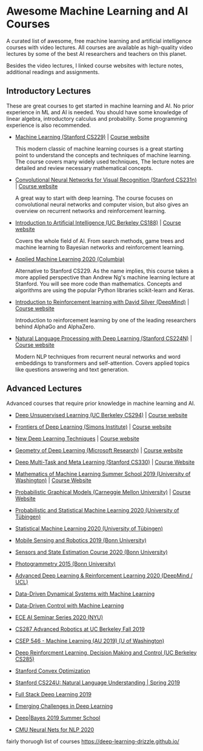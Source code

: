 # Awesome Machine Learning and AI Courses

A curated list of awesome, free machine learning and artificial intelligence courses 
with video lectures.
All courses are available as high-quality video lectures by some of the best
AI researchers and teachers on this planet. 

Besides the video lectures, I linked course websites with lecture notes, 
additional readings and assignments.


## Introductory Lectures
These are great courses to get started in machine learning and AI.
No prior experience in ML and AI is needed. You should have some knowledge of
linear algebra, introductory calculus and probability. 
Some programming experience is also recommended.


* [Machine Learning (Stanford CS229)](https://www.youtube.com/playlist?list=PLoROMvodv4rMiGQp3WXShtMGgzqpfVfbU) | [Course website](http://cs229.stanford.edu/syllabus-autumn2018.html)

    This modern classic of machine learning courses is a great starting point 
    to understand the concepts and techniques of machine learning. 
    The course covers many widely used techniques, 
    The lecture notes are detailed and review necessary mathematical concepts.


* [Convolutional Neural Networks for Visual Recognition (Stanford CS231n)](https://www.youtube.com/playlist?list=PL3FW7Lu3i5JvHM8ljYj-zLfQRF3EO8sYv) | [Course website](https://cs231n.github.io/)

    A great way to start with deep learning. The course focuses on 
    convolutional neural networks and computer vision, but also 
    gives an overview on recurrent networks and reinforcement learning.


* [Introduction to Artificial Intelligence (UC Berkeley CS188)](https://www.youtube.com/playlist?list=PL7k0r4t5c108AZRwfW-FhnkZ0sCKBChLH) | [Course website](https://inst.eecs.berkeley.edu/~cs188/fa18/index.html)
    
    Covers the whole field of AI. From search methods, game trees and machine learning to Bayesian networks and reinforcement learning.

* [Applied Machine Learning 2020 (Columbia)](https://www.youtube.com/playlist?list=PL_pVmAaAnxIRnSw6wiCpSvshFyCREZmlM)
    
    Alternative to Stanford CS229. As the name implies, this course takes a more
    applied perspective than Andrew Ng's machine learning lecture at Stanford. 
    You will see more code than mathematics. Concepts and algorithms are
    using the popular Python libraries scikit-learn and Keras.


* [Introduction to Reinforcement learning with David Silver (DeepMind)](https://www.youtube.com/playlist?list=PLqYmG7hTraZBiG_XpjnPrSNw-1XQaM_gB) | [Course website](https://www.davidsilver.uk/teaching/)

    Introduction to reinforcement learning by one of the leading researchers behind 
    AlphaGo and AlphaZero.    


* [Natural Language Processing with Deep Learning (Stanford CS224N)](https://www.youtube.com/playlist?list=PLoROMvodv4rOhcuXMZkNm7j3fVwBBY42z) | [Course website](http://web.stanford.edu/class/cs224n/)

    Modern NLP techniques from recurrent neural networks and word embeddings
    to transformers and self-attention. Covers applied topics like questions answering and 
    text generation.


## Advanced Lectures

Advanced courses that require prior knowledge in machine learning and AI. 

* [Deep Unsupervised Learning (UC Berkeley CS294)](https://www.youtube.com/channel/UCf4SX8kAZM_oGcZjMREsU9w/videos) | [Course website](https://sites.google.com/view/berkeley-cs294-158-sp19/home)


* [Frontiers of Deep Learning (Simons Institute)](https://www.youtube.com/playlist?list=PLgKuh-lKre11ekU7g-Z_qsvjDD8cT-hi9) | [Course website](https://simons.berkeley.edu/workshops/dl2019-1)


* [New Deep Learning Techniques](https://www.youtube.com/playlist?list=PLHyI3Fbmv0SdM0zXj31HWjG9t9Q0v2xYN) | [Course website](http://www.ipam.ucla.edu/programs/workshops/new-deep-learning-techniques/?tab=overview)

* [Geometry of Deep Learning (Microsoft Research)](https://www.youtube.com/playlist?list=PLD7HFcN7LXRe30qq36It2XCljxc340O_d) | [Course website](https://www.microsoft.com/en-us/research/event/ai-institute-2019/)

* [Deep Multi-Task and Meta Learning (Stanford CS330)](https://www.youtube.com/playlist?list=PLoROMvodv4rMC6zfYmnD7UG3LVvwaITY5) | [Course Website](http://cs330.stanford.edu/)

* [Mathematics of Machine Learning Summer School 2019 (University of Washington)](https://www.youtube.com/playlist?list=PLTPQEx-31JXhguCush5J7OGnEORofoCW9) | [Course Website](http://mathofml.cs.washington.edu/)

* [Probabilistic Graphical Models (Carneggie Mellon University)](https://www.youtube.com/playlist?list=PLoZgVqqHOumTY2CAQHL45tQp6kmDnDcqn) | [Course Website](https://sailinglab.github.io/pgm-spring-2019/)

* [Probabilistic and Statistical Machine Learning 2020 (University of Tübingen)](https://www.youtube.com/playlist?list=PL05umP7R6ij1tHaOFY96m5uX3J21a6yNd)

* [Statistical Machine Learning 2020 (University of Tübingen)](https://www.youtube.com/playlist?list=PL05umP7R6ij2XCvrRzLokX6EoHWaGA2cC)

* [Mobile Sensing and Robotics 2019 (Bonn University)](https://www.youtube.com/playlist?list=PLgnQpQtFTOGQJXx-x0t23RmRbjp_yMb4v)

* [Sensors and State Estimation Course 2020 (Bonn University)](https://www.youtube.com/playlist?list=PLgnQpQtFTOGQh_J16IMwDlji18SWQ2PZ6)

* [Photogrammetry 2015 (Bonn University)](https://www.youtube.com/playlist?list=PLgnQpQtFTOGRsi5vzy9PiQpNWHjq-bKN1)

* [Advanced Deep Learning & Reinforcement Learning 2020 (DeepMind / UCL)](https://www.youtube.com/playlist?list=PLqYmG7hTraZDNJre23vqCGIVpfZ_K2RZs)

* [Data-Driven Dynamical Systems with Machine Learning](https://www.youtube.com/playlist?list=PLMrJAkhIeNNR6DzT17-MM1GHLkuYVjhyt)

* [Data-Driven Control with Machine Learning](https://www.youtube.com/playlist?list=PLMrJAkhIeNNQkv98vuPjO2X2qJO_UPeWR)

* [ECE AI Seminar Series 2020 (NYU)](https://www.youtube.com/playlist?list=PLhwo5ntex8iY9xhpSwWas451NgVuqBE7U)

* [CS287 Advanced Robotics at UC Berkeley Fall 2019](https://www.youtube.com/playlist?list=PLwRJQ4m4UJjNBPJdt8WamRAt4XKc639wF)

* [CSEP 546 - Machine Learning (AU 2019) (U of Washington)](https://www.youtube.com/playlist?list=PLTPQEx-31JXj87XLsYutYGKw6K9dNaD36)

* [Deep Reinforcment Learning, Decision Making and Control (UC Berkeley CS285)](https://www.youtube.com/playlist?list=PLkFD6_40KJIwhWJpGazJ9VSj9CFMkb79A)

* [Stanford Convex Optimization](https://www.youtube.com/playlist?list=PLdrixi40lpQm5ksInXlRon1eRwq_gzIcw)

* [Stanford CS224U: Natural Language Understanding | Spring 2019](https://www.youtube.com/playlist?list=PLoROMvodv4rObpMCir6rNNUlFAn56Js20)

* [Full Stack Deep Learning 2019](https://www.youtube.com/playlist?list=PL1T8fO7ArWlcf3Hc4VMEVBlH8HZm_NbeB)

* [Emerging Challenges in Deep Learning](https://www.youtube.com/playlist?list=PLgKuh-lKre10BpafDrv0fg2VNUweWXWVd)

* [Deep|Bayes 2019 Summer School](https://www.youtube.com/playlist?list=PLe5rNUydzV9QHe8VDStpU0o8Yp63OecdW)

* [CMU Neural Nets for NLP 2020](https://www.youtube.com/playlist?list=PL8PYTP1V4I8CJ7nMxMC8aXv8WqKYwj-aJ)

fairly thoruogh list of courses
https://deep-learning-drizzle.github.io/
